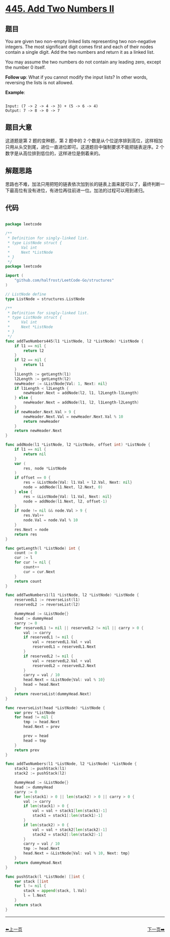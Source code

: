 # [445. Add Two Numbers II](https://leetcode.com/problems/add-two-numbers-ii/)

## 题目

You are given two non-empty linked lists representing two non-negative integers. The most significant digit comes first and each of their nodes contain a single digit. Add the two numbers and return it as a linked list.

You may assume the two numbers do not contain any leading zero, except the number 0 itself.

**Follow up**:
What if you cannot modify the input lists? In other words, reversing the lists is not allowed.

**Example**:

```

Input: (7 -> 2 -> 4 -> 3) + (5 -> 6 -> 4)
Output: 7 -> 8 -> 0 -> 7

```

## 题目大意

这道题是第 2 题的变种题，第 2 题中的 2 个数是从个位逆序排到高位，这样相加只用从头交到尾，进位一直进位即可。这道题目中强制要求不能把链表逆序。2 个数字是从高位排到低位的，这样进位是倒着来的。

## 解题思路

思路也不难，加法只用把短的链表依次加到长的链表上面来就可以了，最终判断一下最高位有没有进位，有进位再往前进一位。加法的过程可以用到递归。

## 代码

```go

package leetcode

/**
 * Definition for singly-linked list.
 * type ListNode struct {
 *     Val int
 *     Next *ListNode
 * }
 */
package leetcode

import (
	"github.com/halfrost/LeetCode-Go/structures"
)

// ListNode define
type ListNode = structures.ListNode

/**
 * Definition for singly-linked list.
 * type ListNode struct {
 *     Val int
 *     Next *ListNode
 * }
 */
func addTwoNumbers445(l1 *ListNode, l2 *ListNode) *ListNode {
	if l1 == nil {
		return l2
	}
	if l2 == nil {
		return l1
	}
	l1Length := getLength(l1)
	l2Length := getLength(l2)
	newHeader := &ListNode{Val: 1, Next: nil}
	if l1Length < l2Length {
		newHeader.Next = addNode(l2, l1, l2Length-l1Length)
	} else {
		newHeader.Next = addNode(l1, l2, l1Length-l2Length)
	}
	if newHeader.Next.Val > 9 {
		newHeader.Next.Val = newHeader.Next.Val % 10
		return newHeader
	}
	return newHeader.Next
}

func addNode(l1 *ListNode, l2 *ListNode, offset int) *ListNode {
	if l1 == nil {
		return nil
	}
	var (
		res, node *ListNode
	)
	if offset == 0 {
		res = &ListNode{Val: l1.Val + l2.Val, Next: nil}
		node = addNode(l1.Next, l2.Next, 0)
	} else {
		res = &ListNode{Val: l1.Val, Next: nil}
		node = addNode(l1.Next, l2, offset-1)
	}
	if node != nil && node.Val > 9 {
		res.Val++
		node.Val = node.Val % 10
	}
	res.Next = node
	return res
}

func getLength(l *ListNode) int {
	count := 0
	cur := l
	for cur != nil {
		count++
		cur = cur.Next
	}
	return count
}

func addTwoNumbers1(l1 *ListNode, l2 *ListNode) *ListNode {
	reservedL1 := reverseList(l1)
	reservedL2 := reverseList(l2)

	dummyHead := &ListNode{}
	head := dummyHead
	carry := 0
	for reservedL1 != nil || reservedL2 != nil || carry > 0 {
		val := carry
		if reservedL1 != nil {
			val = reservedL1.Val + val
			reservedL1 = reservedL1.Next
		}
		if reservedL2 != nil {
			val = reservedL2.Val + val
			reservedL2 = reservedL2.Next
		}
		carry = val / 10
		head.Next = &ListNode{Val: val % 10}
		head = head.Next
	}
	return reverseList(dummyHead.Next)
}

func reverseList(head *ListNode) *ListNode {
	var prev *ListNode
	for head != nil {
		tmp := head.Next
		head.Next = prev

		prev = head
		head = tmp
	}
	return prev
}

func addTwoNumbers(l1 *ListNode, l2 *ListNode) *ListNode {
	stack1 := pushStack(l1)
	stack2 := pushStack(l2)

	dummyHead := &ListNode{}
	head := dummyHead
	carry := 0
	for len(stack1) > 0 || len(stack2) > 0 || carry > 0 {
		val := carry
		if len(stack1) > 0 {
			val = val + stack1[len(stack1)-1]
			stack1 = stack1[:len(stack1)-1]
		}
		if len(stack2) > 0 {
			val = val + stack2[len(stack2)-1]
			stack2 = stack2[:len(stack2)-1]
		}
		carry = val / 10
		tmp := head.Next
		head.Next = &ListNode{Val: val % 10, Next: tmp}
	}
	return dummyHead.Next
}

func pushStack(l *ListNode) []int {
	var stack []int
	for l != nil {
		stack = append(stack, l.Val)
		l = l.Next
	}
	return stack
}

```


----------------------------------------------
<div style="display: flex;justify-content: space-between;align-items: center;">
<p><a href="https://books.halfrost.com/leetcode/ChapterFour/0400~0499/0441.Arranging-Coins/">⬅️上一页</a></p>
<p><a href="https://books.halfrost.com/leetcode/ChapterFour/0400~0499/0447.Number-of-Boomerangs/">下一页➡️</a></p>
</div>
